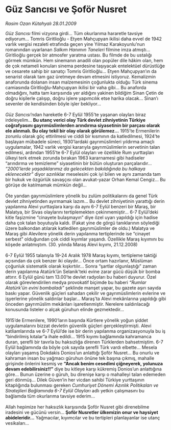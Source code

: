 # Güz Sancısı ve Şoför Nusret

*Rasim Ozan Kütahyalı 28.01.2009*

<div class="taraf_structure_2col_1zq">
<div class="margen_n">



 <p><i>Güz Sancısı</i> filmi vizyona girdi... Tüm okurlarıma hararetle tavsiye ediyorum... Tomris Giritlioğlu - Etyen Mahçupyan ikilisi daha evvel de 1942 varlık vergisi rezaleti etrafında geçen yine Yılmaz Karakoyunlu’nun romanından uyarlanan <i>Salkım Hanımın Taneleri</i> filmine imza atmıştı... Giritlioğlu gerçek bir atmosfer yaratma ustası. Bu filmde de bu ustalığı görmek mümkün. Hem sinemanın anadili olan popüler dile hâkim olan, hem de çok netameli konuları sinema perdesine taşıyacak entelektüel dürüstlüğe ve cesarete sahip bir sanatçı Tomris Giritlioğlu... Etyen Mahçupyan’ın da senarist olarak tam gaz üretmeye devam etmesini istiyoruz. Kemalizmin anaforunda dolanan insan malzemesinin çoğunlukta olduğu Türk sinema camiasında Giritlioğlu-Mahçupyan ikilisi bir vaha gibi... Bu anaforda olmadığını, hatta tam karşısında yer aldığını yakinen bildiğim Sinan Çetin de doğru kişilerle çalışıp, doğru işlere yapımcılık etse harika olacak... Sinan’ı sevenler de kendisinden böyle işler bekliyor...<i> <br/><br/>Güz Sancısı</i>’ndan hareketle 6-7 Eylül 1955’te yaşanan olayları biraz irdeleyelim...<b> Bu utanç verici olay Türk devlet zihniyetinin Türkiye coğrafyasını gayrımüslimlerden arındırma siyasetinin bir parçası olarak ele alınmalı. Bu olay tekil bir olay olarak görülemez...</b> 1915’te Ermenilerin zorunlu olarak göç ettirilmesi ve ciddi bir kısmının da katledilmesi, 1924’te başlayan mübadele süreci, 1930’lardaki gayrımüslimleri yıldırma amaçlı uygulamalar, 1942 varlık vergisi kararıyla gayrımüslimlerin servetinin talan edilmesi, ardından 1955’te 6-7 Eylül olayları ve özellikle Rum yurttaşları ülkeyi terk etmek zorunda bırakan 1963 kararnamesi gibi hadiseler “arındırma ve temizleme” siyasetinin bir bütün oluşturan parçalarıdır... <i>“2000’lerde yaşadıklarımız da gelecekten bakıldığında bu halkaya eklenecektir”</i> diyor azınlıklar meselesini çok iyi bilen ve aynı zamanda tam bir hukuk ve özgürlük savaşçısı olan avukat-yazar Orhan Kemal Cengiz... Bu görüşe de katılmamak mümkün değil... <br/><br/>Öte yandan gayrımüslimlere yönelik bu zulüm politikalarını da genel Türk devlet zihniyetinden ayırmamak lazım... Bu devlet zihniyetinin yarattığı derin yapılanma Alevi yurttaşlara karşı da aynı 6-7 Eylül benzeri bir Maraş, bir Malatya, bir Sivas olaylarını tertiplemekten çekinmemiştir... 6-7 Eylül’deki kitle faşizmine “cinayete bulaşmayın” diye özel uyarı yapıldığı için hadise daha çok talan boyutuyla kaldı. (Fakat yine de görgü tanıklarının söylediği üzere balkondan atılarak katledilen gayrımüslimler de oldu.) Malatya ve Maraş gibi Alevilere yönelik derin yapılanma tertiplerinde ise “cinayet serbest” olduğundan çok ciddi kıyımlar yaşandı. Özellikle Maraş kıyımını bu köşede anlatmıştım. (30. yılında Maraş Alevi kıyımı, 21.12.2008) <br/><br/>6-7 Eylül 1955 talanıyla 19-24 Aralık 1978 Maraş kıyımı, tertipleme taktiği açısından da çok benzer iki olaydır... Önce ortam hazırlanır, Müslüman çoğunluk sistematik olarak kışkırtılır... Sonra “şartlar olgunlaştığı” zaman derin yapılanma Atatürk’ün Selanik’teki evine zarar gücü düşük bir bomba attırır. 6 Eylül günü tam 13.00’te devlet radyoları bu haberi duyurur. Özel olarak görevlendirilen medya provokatif biçimde bu haberi <i>“Rumlar Atatürk’ün evini bombaladı”</i> şeklinde manşet yapar, bu gazete aşırı sayıda baskı yapar. Güvenlik güçleri sahadan çekilir ve gayrımüslimlerin evlerine ve işyerlerine yönelik saldırılar başlar... Maraş’ta Alevi mekânlarına yapıldığı gibi önceden gayrımüslim mekânları işaretlenmiştir. Nerelere saldırılacağı konusunda listeler o alçak güruhun elinde gezmektedir... <br/><br/>1915’de Ermenilere, 1990’ların başında Kürtlere yönelik yoğun şiddet uygulamalarını bizzat devletin güvenlik güçleri gerçekleştirmişti. Alevi katliamlarında ve 6-7 Eylül’de ise bir derin yapılanma organizasyonuyla bu iş “bindirilmiş kıtalar”a ihale edildi... 1915 kıyımı bağlamında kahramanca duran, şerefli bir tavırla bu haksızlığa direnen Türklerden bahsetmiştim. 6-7 Eylül bağlamında da böyle çok sayıda şerefli Türk vardı elbette... Mesela olayları yaşamış Dokdakis Donios’un anlattığı Şoför Nusret... Bu onurlu ve kahraman insan bu yağmacı güruhun önüne tek başına çıkmış, mahalle girişinde önlerini kesmiş ve <b>“Ancak benim cesedimi çiğneyerek, yolunuza devam edebilirsiniz!!”</b> diye bu kitleye karşı kükremiş Donios’un anlattığına göre... Bunun üzerine o güruh, bu direnişe karşı o mahalleyi talan edemeden geri dönmüş... Dilek Güven’in her vicdan sahibi Türkiye yurttaşının kitaplığında bulunması gereken <i>Cumhuriyet Dönemi Azınlık Politikaları ve Stratejileri Bağlamında 6-7 Eylül Olayları</i> adlı yetkin çalışmasını bu bağlamda tüm okurlarıma tavsiye ederim... <br/><br/>Allah hepimize her haksızlık karşısında Şoför Nusret gibi direnebilme iradesini ve gücünü versin...<b> Şoför Nusretler ülkemizin onur ve haysiyet abideleridir...</b> Yağmacılar, kıyımcılar ve bu tertipleri planlayanlar ise utanç vesikaları...</p>

<br/>


<div id="taraf_not">
</div>

</div>


</div>

